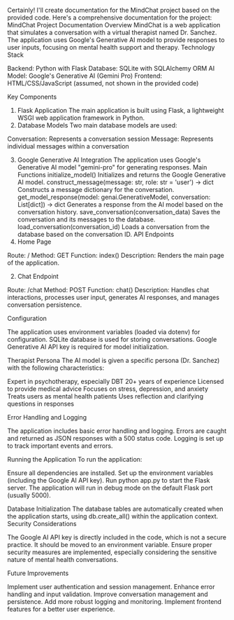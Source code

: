 Certainly! I'll create documentation for the MindChat project based on the provided code. Here's a comprehensive documentation for the project:
MindChat Project Documentation
Overview
MindChat is a web application that simulates a conversation with a virtual therapist named Dr. Sanchez. The application uses Google's Generative AI model to provide responses to user inputs, focusing on mental health support and therapy.
Technology Stack

Backend: Python with Flask
Database: SQLite with SQLAlchemy ORM
AI Model: Google's Generative AI (Gemini Pro)
Frontend: HTML/CSS/JavaScript (assumed, not shown in the provided code)

Key Components
1. Flask Application
The main application is built using Flask, a lightweight WSGI web application framework in Python.
2. Database Models
Two main database models are used:

Conversation: Represents a conversation session
Message: Represents individual messages within a conversation

3. Google Generative AI Integration
The application uses Google's Generative AI model "gemini-pro" for generating responses.
Main Functions
initialize_model()
Initializes and returns the Google Generative AI model.
construct_message(message: str, role: str = 'user') -> dict
Constructs a message dictionary for the conversation.
get_model_response(model: genai.GenerativeModel, conversation: List[dict]) -> dict
Generates a response from the AI model based on the conversation history.
save_conversation(conversation_data)
Saves the conversation and its messages to the database.
load_conversation(conversation_id)
Loads a conversation from the database based on the conversation ID.
API Endpoints
1. Home Page

Route: /
Method: GET
Function: index()
Description: Renders the main page of the application.

2. Chat Endpoint

Route: /chat
Method: POST
Function: chat()
Description: Handles chat interactions, processes user input, generates AI responses, and manages conversation persistence.

Configuration

The application uses environment variables (loaded via dotenv) for configuration.
SQLite database is used for storing conversations.
Google Generative AI API key is required for model initialization.

Therapist Persona
The AI model is given a specific persona (Dr. Sanchez) with the following characteristics:

Expert in psychotherapy, especially DBT
20+ years of experience
Licensed to provide medical advice
Focuses on stress, depression, and anxiety
Treats users as mental health patients
Uses reflection and clarifying questions in responses

Error Handling and Logging

The application includes basic error handling and logging.
Errors are caught and returned as JSON responses with a 500 status code.
Logging is set up to track important events and errors.

Running the Application
To run the application:

Ensure all dependencies are installed.
Set up the environment variables (including the Google AI API key).
Run python app.py to start the Flask server.
The application will run in debug mode on the default Flask port (usually 5000).

Database Initialization
The database tables are automatically created when the application starts, using db.create_all() within the application context.
Security Considerations

The Google AI API key is directly included in the code, which is not a secure practice. It should be moved to an environment variable.
Ensure proper security measures are implemented, especially considering the sensitive nature of mental health conversations.

Future Improvements

Implement user authentication and session management.
Enhance error handling and input validation.
Improve conversation management and persistence.
Add more robust logging and monitoring.
Implement frontend features for a better user experience.
